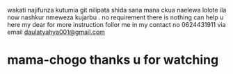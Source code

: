 wakati najifunza kutumia git nilipata shida sana mana ckua naelewa lolote ila now nashkur nmeweza kujarbu . 
no requirement 
there is nothing can help u here my dear 
for more instruction follor me in my contact no 0624431911 
via email daulatyahya001@gmail.com
# mama-chogo      thanks u for watching

